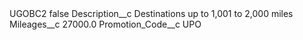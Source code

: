 <?xml version="1.0" encoding="UTF-8"?>
<CustomMetadata xmlns="http://soap.sforce.com/2006/04/metadata" xmlns:xsi="http://www.w3.org/2001/XMLSchema-instance" xmlns:xsd="http://www.w3.org/2001/XMLSchema">
    <label>UGOBC2</label>
    <protected>false</protected>
    <values>
        <field>Description__c</field>
        <value xsi:type="xsd:string">Destinations up to 1,001 to 2,000 miles</value>
    </values>
    <values>
        <field>Mileages__c</field>
        <value xsi:type="xsd:double">27000.0</value>
    </values>
    <values>
        <field>Promotion_Code__c</field>
        <value xsi:type="xsd:string">UPO</value>
    </values>
</CustomMetadata>
